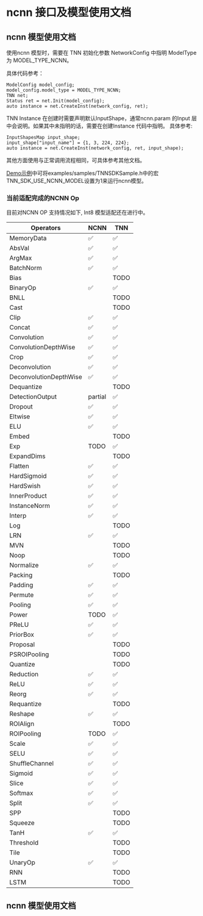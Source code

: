 
# ncnn 接口及模型使用文档

## ncnn 模型使用文档

使用ncnn 模型时，需要在 TNN 初始化参数 NetworkConfig 中指明 ModelType 为 MODEL_TYPE_NCNN。

具体代码参考：
    
    ModelConfig model_config;
    model_config.model_type = MODEL_TYPE_NCNN;
    TNN net;
    Status ret = net.Init(model_config);
    auto instance = net.CreateInst(network_config, ret);

TNN Instance 在创建时需要声明默认InputShape，通常ncnn.param 的Input 层中会说明。如果其中未指明的话，需要在创建Instance 代码中指明。
具体参考: 

    InputShapesMap input_shape;
    input_shape["input_name"] = {1, 3, 224, 224};
    auto instance = net.CreateInst(network_config, ret, input_shape);

其他方面使用与正常调用流程相同，可具体参考其他文档。

[Demo示例](demo.md)中可将examples/samples/TNNSDKSample.h中的宏TNN_SDK_USE_NCNN_MODEL设置为1来运行ncnn模型。



### 当前适配完成的NCNN Op

目前对NCNN OP 支持情况如下, Int8 模型适配还在进行中。

| Operators                  |    NCNN   |   TNN   |
|----------------------------|-----------|---------|
|MemoryData                  |    ✅     |    ✅     |
|AbsVal                      |    ✅       |    ✅     |
|ArgMax                      |    ✅   |      ✅     |
|BatchNorm                   |    ✅       |    ✅     |
|Bias                        |           |     TODO    |
|BinaryOp                    |    ✅       |    ✅     |
|BNLL                        |           |    TODO     |
|Cast                        |           |    TODO     |
|Clip                        |     ✅      |  ✅       |
|Concat                      |     ✅      |    ✅     |
|Convolution                 |     ✅      |    ✅     |
|ConvolutionDepthWise        |     ✅      |    ✅     |
|Crop                        |     ✅      |    ✅     |
|Deconvolution               |     ✅      |    ✅     |
|DeconvolutionDepthWise      |     ✅      |    ✅     |
|Dequantize                  |           |     TODO    |
|DetectionOutput             |     partial      |   ✅      |
|Dropout                     |     ✅      |    ✅     |
|Eltwise                     |     ✅      |    ✅     |
|ELU                         |     ✅      |    ✅     |
|Embed                       |           |     TODO    |
|Exp                         |     TODO      |    ✅     |
|ExpandDims                  |           |     TODO    |
|Flatten                     |     ✅      |    ✅     |
|HardSigmoid                 |     ✅      |    ✅     |
|HardSwish                   |     ✅      |    ✅     |
|InnerProduct                |     ✅      |    ✅     |
|InstanceNorm                |     ✅      |    ✅     |
|Interp                      |     ✅      |    ✅     |
|Log                         |           |     TODO      |
|LRN                         |     ✅      |    ✅     |
|MVN                         |           |     TODO    |
|Noop                        |           |     TODO    |
|Normalize                   |     ✅      |    ✅    |
|Packing                     |           |     TODO    |
|Padding                     |     ✅      |    ✅     |
|Permute                     |     ✅      |    ✅     |
|Pooling                     |     ✅      |    ✅     |
|Power                       |     TODO      |       ✅     |
|PReLU                       |     ✅      |    ✅     |
|PriorBox                    |     ✅      |    ✅     |
|Proposal                    |           |     TODO    |
|PSROIPooling                |           |     TODO    |
|Quantize                    |           |     TODO    |
|Reduction                   |     ✅      |    ✅     |
|ReLU                        |     ✅      |    ✅     |
|Reorg                       |     ✅      |    ✅     |
|Requantize                  |           |     TODO    |
|Reshape                     |     ✅      |    ✅     |
|ROIAlign                    |           |     TODO    |
|ROIPooling                  |     TODO     |       ✅  |
|Scale                       |     ✅      |    ✅     |
|SELU                        |     ✅      |    ✅     |
|ShuffleChannel              |     ✅      |    ✅     |
|Sigmoid                     |     ✅      |    ✅     |
|Slice                       |     ✅      |    ✅     |
|Softmax                     |     ✅      |    ✅     |
|Split                       |     ✅      |    ✅     |
|SPP                         |             |   TODO      |
|Squeeze                     |           |     TODO    |
|TanH                        |     ✅      |    ✅     |
|Threshold                   |           |     TODO    |
|Tile                        |      |      TODO   |
|UnaryOp                     |     ✅      |    ✅     |
|RNN                         |      |    TODO     |
|LSTM                        |      |    TODO     |


## ncnn 模型使用文档

